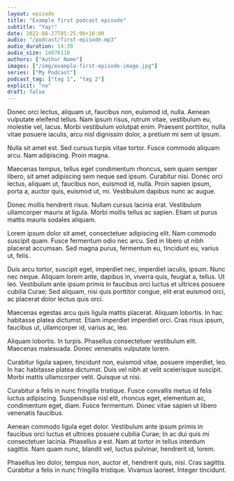 ```yaml
---
layout: episode
title: "Example first podcast episode"
subtitle: "Yay!"
date: 2022-08-27T05:25:00+10:00
audio: "/podcast/first-episode.mp3"
audio_duration: 14:39
audio_size: 14076118
authors: ["Author Name"]
images: ["/img/example-first-episode-image.jpg"]
series: ["My Podcast"]
podcast_tag: ["tag 1", "tag 2"]
explicit: "no"
draft: false
---
```


Donec orci lectus, aliquam ut, faucibus non, euismod id, nulla. Aenean vulputate eleifend tellus.
Nam ipsum risus, rutrum vitae, vestibulum eu, molestie vel, lacus. Morbi vestibulum volutpat enim. 
Praesent porttitor, nulla vitae posuere iaculis, arcu nisl dignissim dolor, a pretium mi sem ut ipsum.

Nulla sit amet est. Sed cursus turpis vitae tortor. Fusce commodo aliquam arcu. Nam adipiscing. Proin magna.

Maecenas tempus, tellus eget condimentum rhoncus, sem quam semper libero, sit amet adipiscing sem neque sed ipsum.
Curabitur nisi. Donec orci lectus, aliquam ut, faucibus non, euismod id, nulla. 
Proin sapien ipsum, porta a, auctor quis, euismod ut, mi. Vestibulum dapibus nunc ac augue.

Donec mollis hendrerit risus. Nullam cursus lacinia erat. Vestibulum ullamcorper mauris at ligula.
Morbi mollis tellus ac sapien. Etiam ut purus mattis mauris sodales aliquam.

Lorem ipsum dolor sit amet, consectetuer adipiscing elit. Nam commodo suscipit quam. Fusce fermentum odio nec arcu.
Sed in libero ut nibh placerat accumsan. Sed magna purus, fermentum eu, tincidunt eu, varius ut, felis.

Duis arcu tortor, suscipit eget, imperdiet nec, imperdiet iaculis, ipsum. Nunc nec neque. 
Aliquam lorem ante, dapibus in, viverra quis, feugiat a, tellus. Ut leo. 
Vestibulum ante ipsum primis in faucibus orci luctus et ultrices posuere cubilia Curae;
Sed aliquam, nisi quis porttitor congue, elit erat euismod orci, ac placerat dolor lectus quis orci.

Maecenas egestas arcu quis ligula mattis placerat. Aliquam lobortis. In hac habitasse platea dictumst. 
Etiam imperdiet imperdiet orci. Cras risus ipsum, faucibus ut, ullamcorper id, varius ac, leo.

Aliquam lobortis. In turpis. Phasellus consectetuer vestibulum elit. Maecenas malesuada. 
Donec venenatis vulputate lorem.

Curabitur ligula sapien, tincidunt non, euismod vitae, posuere imperdiet, leo.
In hac habitasse platea dictumst. Duis vel nibh at velit scelerisque suscipit. 
Morbi mattis ullamcorper velit. Quisque ut nisi.

Curabitur a felis in nunc fringilla tristique. Fusce convallis metus id felis luctus adipiscing.
Suspendisse nisl elit, rhoncus eget, elementum ac, condimentum eget, diam. Fusce fermentum. 
Donec vitae sapien ut libero venenatis faucibus.

Aenean commodo ligula eget dolor. 
Vestibulum ante ipsum primis in faucibus orci luctus et ultrices posuere cubilia Curae;
In ac dui quis mi consectetuer lacinia. Phasellus a est. Nam at tortor in tellus interdum sagittis.
Nam quam nunc, blandit vel, luctus pulvinar, hendrerit id, lorem.

Phasellus leo dolor, tempus non, auctor et, hendrerit quis, nisi. Cras sagittis.
Curabitur a felis in nunc fringilla tristique. Vivamus laoreet. Integer tincidunt.